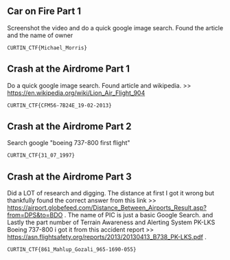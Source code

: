 
## Car on Fire Part 1

Screenshot the video and do a quick google image search. Found the article and the name of owner

```
CURTIN_CTF{Michael_Morris}
```


## Crash at the Airdrome Part 1

Do a quick google image search. Found article and wikipedia. >> https://en.wikipedia.org/wiki/Lion_Air_Flight_904

```
CURTIN_CTF{CFM56-7B24E_19-02-2013}
```


## Crash at the Airdrome Part 2

Search google "boeing 737-800 first flight"

```
CURTIN_CTF{31_07_1997}
```


## Crash at the Airdrome Part 3

Did a LOT of research and digging. The distance at first I got it wrong but thankfully found the correct answer from this link >> https://airport.globefeed.com/Distance_Between_Airports_Result.asp?from=DPS&to=BDO . The name of PIC is just a basic Google Search. and Lastly the part number of Terrain Awareness and Alerting System PK-LKS Boeing 737-800 i got it from this accident report >> https://asn.flightsafety.org/reports/2013/20130413_B738_PK-LKS.pdf .

```
CURTIN_CTF{861_Mahlup_Gozali_965-1690-055}
```
